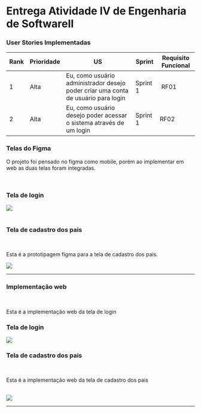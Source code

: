 <h1>Entrega Atividade IV de Engenharia de SoftwareII</h1>

<h3>User Stories Implementadas</h3>

| Rank | Prioridade | US | Sprint | Requisito Funcional |
| --- | --- | --- | --- | --- |
| 1 | Alta | Eu, como usuário administrador desejo poder criar uma conta de usuário para login | Sprint 1 |  RF01 |
| 2 | Alta | Eu, como usuário desejo poder acessar o sistema através de um login | Sprint 1 | RF02 |

<h3>Telas do Figma</h3>
<p>O projeto foi pensado no figma como mobile, porém ao implementar em web as duas telas foram integradas.</p>
<br>


<h3>Tela de login</h3>

<img src="https://github.com/dievit/Atividade-IV-Engenharia-de-Software/assets/125148142/a0967487-b29d-43f7-9f2a-e8502b11dd81">

<br>
<br>

<h3>Tela de cadastro dos pais</h3>
<br>
<p>Esta é a prototipagem figma para a tela de cadastro dos pais.</p>

<img src="https://github.com/dievit/Atividade-IV-Engenharia-de-Software/assets/125148142/b65f2218-24f2-4660-a772-7e2b1da68548">

<hr>
<h3>Implementação web</h3>
<br>
<p>Esta é a implementação web da tela de login</p>

<h3>Tela de login</h3>

<img src="https://github.com/dievit/Atividade-IV-Engenharia-de-Software/assets/125148142/86112335-d279-47bb-8517-749166bf59c7">

<br>

<h3>Tela de cadastro dos pais</h3>
<br>
<p>Esta é a implementação web da tela de cadastro dos pais</p>
<br>
<img src="https://github.com/dievit/Atividade-IV-Engenharia-de-Software/assets/125148142/bb3ae994-77cc-4f88-8c9e-0b294832e70d">
<hr>



